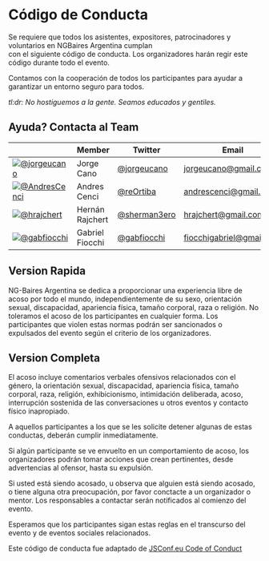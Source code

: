 # Código de Conducta

Se requiere que todos los asistentes, expositores, patrocinadores y voluntarios en NGBaires Argentina cumplan  
con el siguiente código de conducta. Los organizadores harán regir este código durante todo el evento.

Contamos con la cooperación de todos los participantes para ayudar a garantizar un entorno seguro para todos.

*tl:dr: No hostiguemos a la gente. Seamos educados y gentiles.*

## Ayuda? Contacta al Team

​   | Member           | Twitter                                 | Email
----|------------------|-----------------------------------------|-------------------
[![@jorgeucano](https://avatars3.githubusercontent.com/u/5982204?v=3&s=40)](https://github.com/jorgeucano) | Jorge Cano | [@jorgeucano](https://twitter.com/jorgeucano) | jorgeucano@gmail.com
[![@AndresCenci](https://avatars0.githubusercontent.com/u/6705070?s=96&v=4)](https://github.com/AndresCenci) | Andres Cenci | [@reOrtiba](https://twitter.com/reOrtiba) | andrescenci@gmail.com
[![@hrajchert](https://avatars0.githubusercontent.com/u/2634059?s=64&v=4)](https://github.com/hrajchert) | Hernán Rajchert | [@sherman3ero](https://twitter.com/sherman3ero) | hrajchert@gmail.com
[![@gabfiocchi](https://avatars0.githubusercontent.com/u/9122190?s=96&v=4)](https://github.com/gabfiocchi) | Gabriel Fiocchi | [@gabfiocchi](https://twitter.com/gabfiocchi) | fiocchigabriel@gmail.com

## Version Rapida

NG-Baires Argentina se dedica a proporcionar una experiencia libre de acoso por todo el mundo, independientemente de su sexo, orientación sexual, discapacidad, apariencia física, tamaño corporal, raza o religión. No toleramos el acoso de los participantes en cualquier forma. Los participantes que violen estas normas podrán ser sancionados o expulsados del evento según el criterio de los organizadores.

## Version Completa

El acoso incluye comentarios verbales ofensivos relacionados con el género, la orientación sexual, discapacidad, apariencia física, tamaño corporal, raza, religión, exhibicionismo, intimidación deliberada, acoso, interrupción sostenida de las conversaciones u otros eventos y contacto físico inapropiado.

A aquellos participantes a los que se les solicite detener algunas de estas conductas, deberán cumplir inmediatamente.

Si algún participante se ve envuelto en un comportamiento de acoso, los organizadores podrán tomar acciones que crean pertinentes, desde advertencias al ofensor, hasta su expulsión.

Si usted está siendo acosado, u observa que alguien está siendo acosado, o tiene alguna otra preocupación, por favor conctacte a un organizador o mentor. Los responsables a contactar serán notificados al comienzo del evento.

Esperamos que los participantes sigan estas reglas en el transcurso del evento y de eventos sociales relacionados.

Este código de conducta fue adaptado de [JSConf.eu Code of Conduct]( http://2014.jsconf.eu/code-of-conduct.html)
